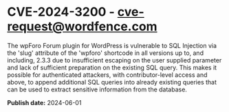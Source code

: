 # CVE-2024-3200 - cve-request@wordfence.com

The wpForo Forum plugin for WordPress is vulnerable to SQL Injection via the 'slug' attribute of the 'wpforo' shortcode in all versions up to, and including, 2.3.3 due to insufficient escaping on the user supplied parameter and lack of sufficient preparation on the existing SQL query.  This makes it possible for authenticated attackers, with contributor-level access and above, to append additional SQL queries into already existing queries that can be used to extract sensitive information from the database.

**Publish date:** 2024-06-01
